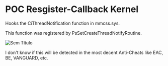 # POC Resgister-Callback Kernel


Hooks the CiThreadNotification function in mmcss.sys.

This function was registered by PsSetCreateThreadNotifyRoutine.


![Sem Título](https://user-images.githubusercontent.com/29626806/136840273-fa0196ab-f20f-43f3-ae5f-9f5f0b358bc0.png)


I don't know if this will be detected in the most decent Anti-Cheats like EAC, BE, VANGUARD, etc. 
